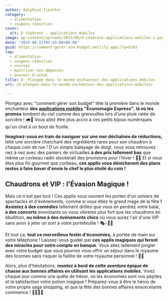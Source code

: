 ```yaml
---
author: delphine.fiechter
category:
  - alimentation
  - coupons-réduction
cover:
  alt: D chadrons - applications mobiles
image: wp-content/uploads/2023/08/d-chadrons-applications-mobiles-1.png
date: "2023-08-21T03:43:00+00:00"
guid: https://comment-gerer-son-budget.netlify.app//?p=6103
tag:
  - alimentation
  - coupons-réduction
  - courses
  - maîtriser-ses-dépenses
  - pouvoir-d'achat
title: D- Plongée dans le monde enchanteur des applications mobiles
url: /d-plongee-dans-le-monde-enchanteur-des-applications-mobiles/

---
```

Plongez avec "comment gérer son budget" tête la première dans le monde enchanteur **des [applications mobiles](http://annuaire.empocher.net/annuaire/economiser/appli-pour-economiser/ "applications mobiles")** **"Économagie Express"**, **là où les promos** tombent du ciel comme des grenouilles lors d'une pluie ratée de sorcière ! 🌧️🐸 Vous allez être plus accro à ces petits bijoux numériques qu'un chat à un bout de ficelle.

**Imaginez-vous en train de naviguer sur une mer déchaînée de réductions,** telle une sorcière cherchant des ingrédients rares pour son chaudron à chaque coin de rue ! D'un simple balayage de doigt, vous vous retrouvez nez à nez avec des paniers de victuailles **à des prix tellement bas** que même un corbeau radin stockerait des provisions pour l'hiver ! 🦉🍏 Et si vous êtes plus fin gourmet que corbeau, **ces applis vous dénicheront des plans restos à faire baver d'envie le chef le plus étoilé du coin !**

## Chaudrons et VIP : l'Évasion Magique !

Mais ce n'est pas tout ! Ces applis vous ouvrent les portes d'un univers de spectacles et d'événements, comme si vous étiez le grand mage de la fête **! Assistez à des comédies** tellement drôles que vous en perdrez votre balai, **à des concerts** envoûtants où vous vibrerez plus fort que les chaudrons en ébullition, **ou même à des événements chics** où vous aurez l'air d'une VIP sans avoir à jeter un sort à votre portefeuille ! 🎭🎶🧙‍♀️

Et tout ça, **tout ce merveilleux festin d'économies,** à portée de main sur votre téléphone ! Laissez-vous guider par **ces applis magiques qui feront des miracles pour votre compte en banque**. Vous allez tellement jongler avec votre budget que vous pourrez vous offrir un séjour dans le royaume des licornes sans risquer la faillite de votre royaume personnel ! 🦄✨

Alors, plus d'hésitations, **montez à bord de cette aventure épique de chasse aux bonnes affaires en utilisant les applications mobiles.** Vivez chaque jour comme une quête de trésor, où les économies sont vos pépites et la satisfaction votre potion magique ! Préparez-vous à être le héros de votre propre saga shopping, et que la fête des bonnes affaires ensorcelante commence ! 🎉🎊🧙‍♂️
